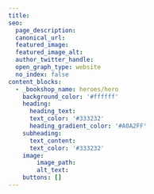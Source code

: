 ```yaml
---
title:
seo:
  page_description:
  canonical_url:
  featured_image:
  featured_image_alt:
  author_twitter_handle:
  open_graph_type: website
  no_index: false
content_blocks:
  - _bookshop_name: heroes/hero
    background_color: '#ffffff'
    heading:
      heading_text: 
      text_color: '#333232'
      heading_gradient_color: '#A0A2FF'
    subheading:
      text_content:
      text_color: '#333232'
    image:
        image_path: 
        alt_text: 
    buttons: []
---
```

